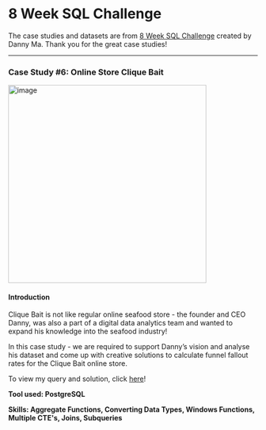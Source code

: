 # 8 Week SQL Challenge

The case studies and datasets are from [8 Week SQL Challenge](https://8weeksqlchallenge.com/) created by Danny Ma. Thank you for the great case studies!

***

### Case Study #6: Online Store Clique Bait


<img width="400" alt="image" src="https://user-images.githubusercontent.com/61902789/132230660-4395d821-90fa-4733-9dba-87c101f77e60.png">

#### Introduction

Clique Bait is not like regular online seafood store - the founder and CEO Danny, was also a part of a digital data analytics team and wanted to expand his knowledge into the seafood industry!

In this case study - we are required to support Danny’s vision and analyse his dataset and come up with creative solutions to calculate funnel fallout rates for the Clique Bait online store.

To view my query and solution, click [here](https://github.com/ts756632/8_Week_SQL_Challenge/tree/main/Case%20Study%20%236)!

**Tool used: PostgreSQL** 

**Skills: Aggregate Functions, Converting Data Types, Windows Functions, Multiple CTE's, Joins, Subqueries**






